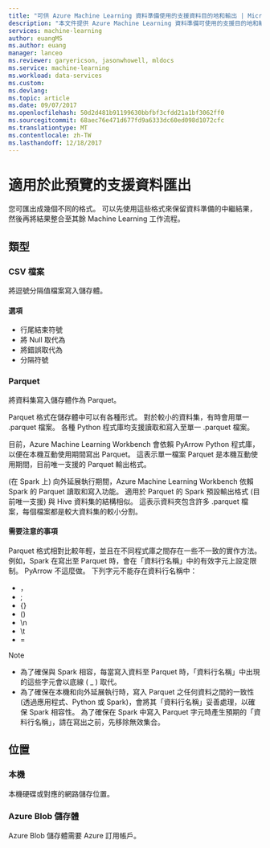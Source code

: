 ```yaml
---
title: "可供 Azure Machine Learning 資料準備使用的支援資料目的地和輸出 | Microsoft Docs"
description: "本文件提供 Azure Machine Learning 資料準備可使用的支援目的地和輸出完整清單"
services: machine-learning
author: euangMS
ms.author: euang
manager: lanceo
ms.reviewer: garyericson, jasonwhowell, mldocs
ms.service: machine-learning
ms.workload: data-services
ms.custom: 
ms.devlang: 
ms.topic: article
ms.date: 09/07/2017
ms.openlocfilehash: 50d2d481b91199630bbfbf3cfdd21a1bf3062ff0
ms.sourcegitcommit: 68aec76e471d677fd9a6333dc60ed098d1072cfc
ms.translationtype: MT
ms.contentlocale: zh-TW
ms.lasthandoff: 12/18/2017
---
```

# <a name="supported-data-exports-for-this-preview"></a>適用於此預覽的支援資料匯出 
您可匯出成幾個不同的格式。 可以先使用這些格式來保留資料準備的中繼結果，然後再將結果整合至其餘 Machine Learning 工作流程。

## <a name="types"></a>類型 
### <a name="csv-file"></a>CSV 檔案 
將逗號分隔值檔案寫入儲存體。

#### <a name="options"></a>選項
- 行尾結束符號
- 將 Null 取代為
- 將錯誤取代為 
- 分隔符號


### <a name="parquet"></a>Parquet 
將資料集寫入儲存體作為 Parquet。

Parquet 格式在儲存體中可以有各種形式。 對於較小的資料集，有時會用單一 .parquet 檔案。 各種 Python 程式庫均支援讀取和寫入至單一 .parquet 檔案。 

目前，Azure Machine Learning Workbench 會依賴 PyArrow Python 程式庫，以便在本機互動使用期間寫出 Parquet。 這表示單一檔案 Parquet 是本機互動使用期間，目前唯一支援的 Parquet 輸出格式。

(在 Spark 上) 向外延展執行期間，Azure Machine Learning Workbench 依賴 Spark 的 Parquet 讀取和寫入功能。 適用於 Parquet 的 Spark 預設輸出格式 (目前唯一支援) 與 Hive 資料集的結構相似。 這表示資料夾包含許多 .parquet 檔案，每個檔案都是較大資料集的較小分割。 

#### <a name="caveats"></a>需要注意的事項 
Parquet 格式相對比較年輕，並且在不同程式庫之間存在一些不一致的實作方法。 例如，Spark 在寫出至 Parquet 時，會在「資料行名稱」中的有效字元上設定限制。 PyArrow 不這麼做。 下列字元不能存在資料行名稱中： 
- ，
- ;
- {}
- ()
- \\n
- \\t
- =

>[!NOTE]
>- 為了確保與 Spark 相容，每當寫入資料至 Parquet 時，「資料行名稱」中出現的這些字元會以底線 ( _ ) 取代。
>- 為了確保在本機和向外延展執行時，寫入 Parquet 之任何資料之間的一致性 (透過應用程式、Python 或 Spark)，會將其「資料行名稱」妥善處理，以確保 Spark 相容性。 為了確保在 Spark 中寫入 Parquet 字元時產生預期的「資料行名稱」，請在寫出之前，先移除無效集合。



## <a name="locations"></a>位置 
### <a name="local"></a>本機 
本機硬碟或對應的網路儲存位置。

### <a name="azure-blob-storage"></a>Azure Blob 儲存體
Azure Blob 儲存體需要 Azure 訂用帳戶。

